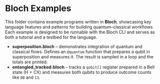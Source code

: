 # Bloch Examples

This folder contains example programs written in **Bloch**, showcasing key language features and patterns for building quantum–classical workflows. Each example is designed to be runnable with the Bloch CLI and serves as both a tutorial and a testbed for the language.

- **superposition.bloch** – demonstrates integration of quantum and classical flows. Defines an `@quantum` function that prepares a qubit in superposition and measures it. The result is sampled in a loop and the totals are printed.
- **entangled_tracked.bloch** – tracks a `qubit[]` register prepared in a Bell state (H + CX) and measures both qubits to produce outcome counts like `00` and `11`.
